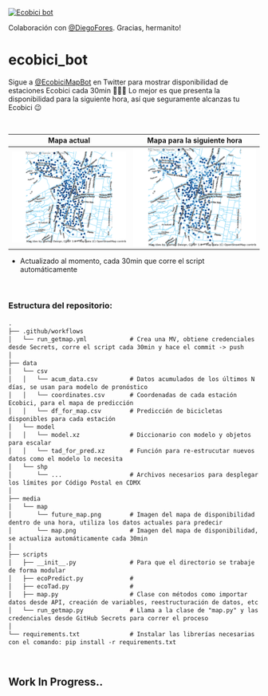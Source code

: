 [![Ecobici bot](https://github.com/Afroefras/ecobici_bot/actions/workflows/run_getmap.yml/badge.svg)](https://github.com/Afroefras/ecobici_bot/actions/workflows/run_getmap.yml)

Colaboración con [@DiegoFores](https://github.com/DiegoFores). Gracias, hermanito!

# ecobici_bot
Sigue a [@EcobiciMapBot](https://twitter.com/EcobiciMapBot) en Twitter para mostrar disponibilidad de estaciones Ecobici cada 30min 🚴🏽‍♂️
Lo mejor es que presenta la disponibilidad para la siguiente hora, así que seguramente alcanzas tu Ecobici 😉
 
 
 <br>

Mapa actual            |  Mapa para la siguiente hora
:-------------------------:|:-------------------------:
![Current](media/map/map.png?raw=true "Ecobici Map")  |  ![Prediction 1 hour ahead](media/map/future_map.png?raw=true "Ecobici Future Map")

* Actualizado al momento, cada 30min que corre el script automáticamente


<br>

### Estructura del repositorio:
    .
    ├── .github/workflows
    │   └── run_getmap.yml            # Crea una MV, obtiene credenciales desde Secrets, corre el script cada 30min y hace el commit -> push
    │
    ├── data
    │   └── csv
    │   │   └── acum_data.csv         # Datos acumulados de los últimos N días, se usan para modelo de pronóstico
    │   │   └── coordinates.csv       # Coordenadas de cada estación Ecobici, para el mapa de predicción
    │   │   └── df_for_map.csv        # Predicción de bicicletas disponibles para cada estación
    │   └── model
    │   │   └── model.xz              # Diccionario con modelo y objetos para escalar
    │   │   └── tad_for_pred.xz       # Función para re-estrucutar nuevos datos como el modelo lo necesita
    │   └── shp
    │       └── ...                   # Archivos necesarios para desplegar los límites por Código Postal en CDMX
    │
    ├── media
    │   └── map
    │       └── future_map.png        # Imagen del mapa de disponibilidad dentro de una hora, utiliza los datos actuales para predecir
    │       └── map.png               # Imagen del mapa de disponibilidad, se actualiza automáticamente cada 30min
    │
    ├── scripts
    │   ├── __init__.py               # Para que el directorio se trabaje de forma modular
    │   ├── ecoPredict.py             # 
    │   ├── ecoTad.py                 # 
    │   ├── map.py                    # Clase con métodos como importar datos desde API, creación de variables, reestructuración de datos, etc
    │   └── run_getmap.py             # Llama a la clase de "map.py" y las credenciales desde GitHub Secrets para correr el proceso
    │
    └── requirements.txt              # Instalar las librerías necesarias con el comando: pip install -r requirements.txt
    
    

<br>

## Work In Progress..
